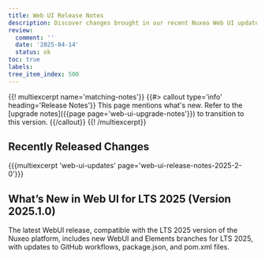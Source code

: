 ```yaml
---
title: Web UI Release Notes
description: Discover changes brought in our recent Nuxeo Web UI updates.
review:
  comment: ''
  date: '2025-04-14'
  status: ok
toc: true
labels:
tree_item_index: 500
---
```


{{! multiexcerpt name='matching-notes'}}
{{#> callout type='info' heading='Release Notes'}}
This page mentions what's new. Refer to the [upgrade notes]({{page page='web-ui-upgrade-notes'}}) to transition to this version.
{{/callout}}
{{! /multiexcerpt}}


## Recently Released Changes

{{{multiexcerpt 'web-ui-updates' page='web-ui-release-notes-2025-2-0'}}}

## What’s New in Web UI for LTS 2025 (Version 2025.1.0)

The latest WebUI release, compatible with the LTS 2025 version of the Nuxeo platform, includes new WebUI and Elements branches for LTS 2025, with updates to GitHub workflows, package.json, and pom.xml files.
